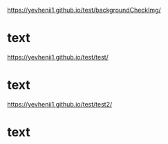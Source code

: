 
https://yevhenii1.github.io/test/backgroundCheckImg/
# text
https://yevhenii1.github.io/test/test/
# text
https://yevhenii1.github.io/test/test2/
# text